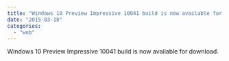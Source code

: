 ```yaml
---
title: "Windows 10 Preview Impressive 10041 build is now available for download."
date: "2015-03-18"
categories: 
  - "web"
---
```


Windows 10 Preview Impressive 10041 build is now available for download.
